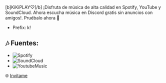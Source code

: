 [b]KiKiPLAY♡[/b] ¡Disfruta de música de alta calidad en Spotify, YouTube y SoundCloud. Ahora escucha música en Discord gratis sin anuncios con amigos!. Pruébalo ahora 💜

- Prefix: k!
  
## 🎶 Fuentes:

-   ![Spotify](https://img.shields.io/badge/Spotify-1ED760?style=plastic&logo=spotify&logoColor=white)
-   ![SoundCloud](https://img.shields.io/badge/SoundCloud-f58b0c?style=plastic&logo=soundcloud&logoColor=white)
-   ![YoutubeMusic](https://img.shields.io/badge/YouTube-fa3106?style=plastic&logo=deezer&logoColor=white)  

🌐 [Invitame](https://discord.com/oauth2/authorize?client_id=1262118026556477540&scope=bot&permissions=285618564112)
